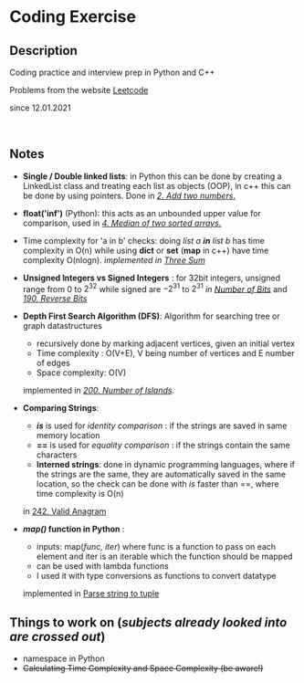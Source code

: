 # Coding Exercise
## Description 
Coding practice and interview prep in Python and C++

Problems from the website [Leetcode](https://leetcode.com)

since 12.01.2021

<br>

## Notes

- **Single / Double linked lists**: in Python this can be done by creating a LinkedList class and treating each list as objects (OOP), in c++ this can be done by using pointers. Done in [*2. Add two numbers*.](add_two_num.py)
- **float('inf')** (Python): this acts as an unbounded upper value for comparison, used in [*4. Median of two sorted arrays*.](mediantwosorted.py) 
- Time complexity for 'a in b' checks: doing *list a **in** list b* has time complexity in O(n) while using **dict** or **set** (**map** in c++) have time complexity O(nlogn). *implemented in [Three Sum](threesum.py)*
- **Unsigned Integers vs Signed Integers** : for 32bit integers, unsigned range from $0$ to $2^{32}$ while signed are $-2^{31}$ to $2^{31}$ *in [Number of Bits](numberofbits.py)* and [*190. Reverse Bits*](reverse_bits.py)
- **Depth First Search Algorithm (DFS)**: Algorithm for searching tree or graph datastructures 
    - recursively done by marking adjacent vertices, given an initial vertex
    - Time complexity : O(V+E), V being number of vertices and E number of edges
    - Space complexity: O(V) 

    implemented in [*200. Number of Islands*](number_of_islands.py).
- **Comparing Strings**: 
    - ***is*** is used for *identity comparison* : if the strings are saved in same memory location
    - **==** is used for *equality comparison* : if the strings contain the same characters
    - **Interned strings**: done in dynamic programming languages, where if the strings are the same, they are automatically saved in the same location, so the check can be done with *is* faster than ==, where time complexity is O(n)
    
    in [242. Valid Anagram](anagram.py)
- ***map()* function in Python** : 
    - inputs: map(*func, iter*) where func is a function to pass on each element and iter is an iterable which the function should be mapped 
    - can be used with lambda functions
    - I used it with type conversions as functions to convert datatype
    
    implemented in [Parse string to tuple](parse_string_tuple.py)

## Things to work on (*subjects already looked into are crossed out*)
- namespace in Python
- ~~Calculating Time Complexity and Space Complexity (be aware!)~~